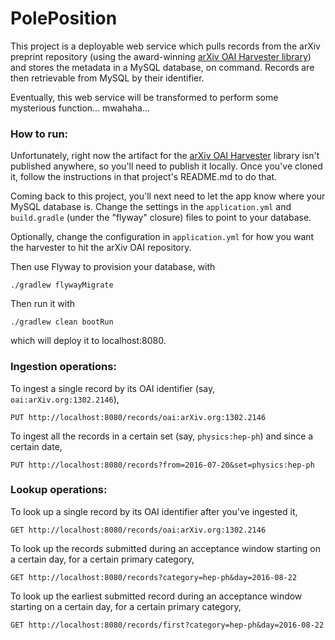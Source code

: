 PolePosition
============

This project is a deployable web service which pulls records from the arXiv preprint repository (using the 
award-winning [arXiv OAI Harvester library](https://github.com/mikesaelim/arXivOAIHarvester)) and stores the metadata 
in a MySQL database, on command.  Records are then retrievable from MySQL by their identifier.

Eventually, this web service will be transformed to perform some mysterious function... mwahaha...

### How to run:

Unfortunately, right now the artifact for the [arXiv OAI Harvester](https://github.com/mikesaelim/arXivOAIHarvester) 
library isn't published anywhere, so you'll need to publish it locally.  Once you've cloned it, follow the instructions
in that project's README.md to do that.

Coming back to this project, you'll next need to let the app know where your MySQL database is.  Change the settings in 
the `application.yml` and `build.gradle` (under the "flyway" closure) files to point to your database.

Optionally, change the configuration in `application.yml` for how you want the harvester to hit the arXiv OAI 
repository.

Then use Flyway to provision your database, with

    ./gradlew flywayMigrate

Then run it with

    ./gradlew clean bootRun
    
which will deploy it to localhost:8080.

### Ingestion operations:

To ingest a single record by its OAI identifier (say, `oai:arXiv.org:1302.2146`),

    PUT http://localhost:8080/records/oai:arXiv.org:1302.2146
    
To ingest all the records in a certain set (say, `physics:hep-ph`) and since a certain date,

    PUT http://localhost:8080/records?from=2016-07-20&set=physics:hep-ph
    
### Lookup operations:

To look up a single record by its OAI identifier after you've ingested it,

    GET http://localhost:8080/records/oai:arXiv.org:1302.2146

To look up the records submitted during an acceptance window starting on a certain day, for a certain primary category, 
    
    GET http://localhost:8080/records?category=hep-ph&day=2016-08-22
    
To look up the earliest submitted record during an acceptance window starting on a certain day, for a certain primary
category,

    GET http://localhost:8080/records/first?category=hep-ph&day=2016-08-22
    